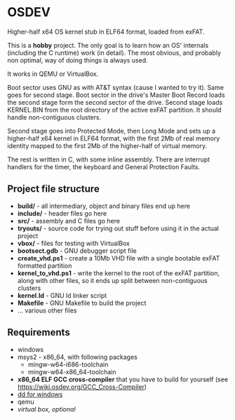 OSDEV
=====
Higher-half x64 OS kernel stub in ELF64 format, loaded from exFAT.

This is a **hobby** project. The only goal is to learn how an OS' internals (including the C runtime) work (in detail). The most obvious, and probably non optimal, way of doing things is always used.

It works in QEMU or VirtualBox.

Boot sector uses GNU as with AT&T syntax (cause I wanted to try it). Same goes for second stage. Boot sector in the drive's Master Boot Record loads the second stage form the second sector of the drive. Second stage loads KERNEL.BIN from the root directory of the active exFAT partition. It should handle non-contiguous clusters.

Second stage goes into Protected Mode, then Long Mode and sets up a higher-half x64 kernel in ELF64 format, with the first 2Mb of real memory identity mapped to the first 2Mb of the higher-half of virtual memory.

The rest is written in C, with some inline assembly. There are interrupt handlers for the timer, the keyboard and General Protection Faults.

Project file structure
---------------------
* **build/** - all intermediary, object and binary files end up here
* **include/** - header files go here
* **src/** - assembly and C files go here
* **tryouts/** - source code for trying out stuff before using it in the actual project
* **vbox/** - files for testing with VirtualBox
* **bootsect.gdb** - GNU debugger script file
* **create_vhd.ps1** - create a 10Mb VHD file with a single bootable exFAT formatted partition
* **kernel_to_vhd.ps1** - write the kernel to the root of the exFAT partition, along with other files, so it ends up split between non-contiguous clusters
* **kernel.ld** - GNU ld linker script
* **Makefile** - GNU Makefile to build the project
* ... various other files

Requirements
------------
* windows
* msys2 - x86_64, with following packages
  * mingw-w64-i686-toolchain
  * mingw-w64-x86_64-toolchain
* **x86_64 ELF GCC cross-compiler** that you have to build for yourself (see https://wiki.osdev.org/GCC_Cross-Compiler)
* [dd for windows](http://www.chrysocome.net/dd)
* qemu
* _virtual box, optional_
